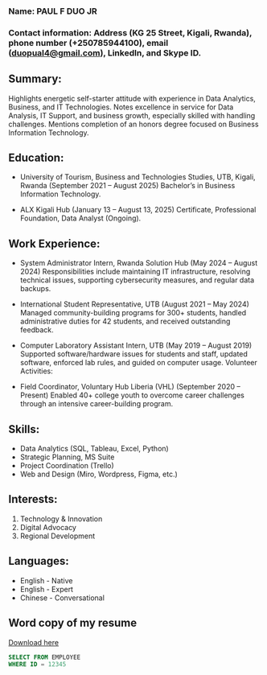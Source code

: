 
### Name: PAUL F DUO JR
### Contact information: Address (KG 25 Street, Kigali, Rwanda), phone number (+250785944100), email (duopual4@gmail.com), LinkedIn, and Skype ID.

## Summary:

Highlights energetic self-starter attitude with experience in Data Analytics, Business, and IT Technologies.
Notes excellence in service for Data Analysis, IT Support, and business growth, especially skilled with handling challenges.
Mentions completion of an honors degree focused on Business Information Technology.

## Education:

- University of Tourism, Business and Technologies Studies, UTB, Kigali, Rwanda (September 2021 – August 2025)
Bachelor’s in Business Information Technology.


- ALX Kigali Hub (January 13 – August 13, 2025)
Certificate, Professional Foundation, Data Analyst (Ongoing).

## Work Experience:

- System Administrator Intern, Rwanda Solution Hub (May 2024 – August 2024)
Responsibilities include maintaining IT infrastructure, resolving technical issues, supporting cybersecurity measures, and regular data backups.


- International Student Representative, UTB (August 2021 – May 2024)
Managed community-building programs for 300+ students, handled administrative duties for 42 students, and received outstanding feedback.

- Computer Laboratory Assistant Intern, UTB (May 2019 – August 2019)
Supported software/hardware issues for students and staff, updated software, enforced lab rules, and guided on computer usage.
Volunteer Activities:

- Field Coordinator, Voluntary Hub Liberia (VHL) (September 2020 – Present)
Enabled 40+ college youth to overcome career challenges through an intensive career-building program.

## Skills:

- Data Analytics (SQL, Tableau, Excel, Python)
- Strategic Planning, MS Suite
- Project Coordination (Trello)
- Web and Design (Miro, Wordpress, Figma, etc.)

## Interests:

1. Technology & Innovation
2. Digital Advocacy
3. Regional Development

## Languages:

- English - Native
- English - Expert
- Chinese - Conversational

## Word copy of my resume
[Download here](https://docs.google.com/document/d/1sdy5C8YQaWlvQeIiHr-RGAuMppnwLNw7/edit?usp=sharing&ouid=106142965577987735189&rtpof=true&sd=true)



``` SQL
SELECT FROM EMPLOYEE
WHERE ID = 12345
